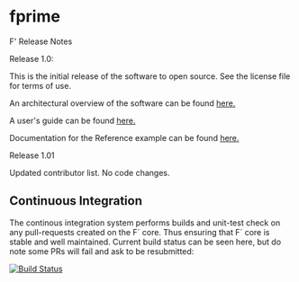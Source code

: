 # fprime

F' Release Notes

Release 1.0: 

This is the initial release of the software to open source. See the license file for terms of use.

An architectural overview of the software can be found [here.](docs/Architecture/FPrimeArchitectureShort.pdf)

A user's guide can be found [here.](docs/UsersGuide/FprimeUserGuide.pdf)
   
Documentation for the Reference example can be found [here.](Ref/docs/sdd.md)

Release 1.01

Updated contributor list. No code changes. 

## Continuous Integration

The continous integration system performs builds and unit-test check on any pull-requests created on the F´ core. Thus ensuring that F´ core is stable and well maintained.  Current build status can be seen here, but do note some PRs will fail and ask to be resubmitted:

[![Build Status](https://cae-jenkins2.jpl.nasa.gov/buildStatus/icon?job=F_Prime_Infrastructure/fprime-ci)](https://cae-jenkins2.jpl.nasa.gov/job/F_Prime_Infrastructure/job/fprime-ci/)
